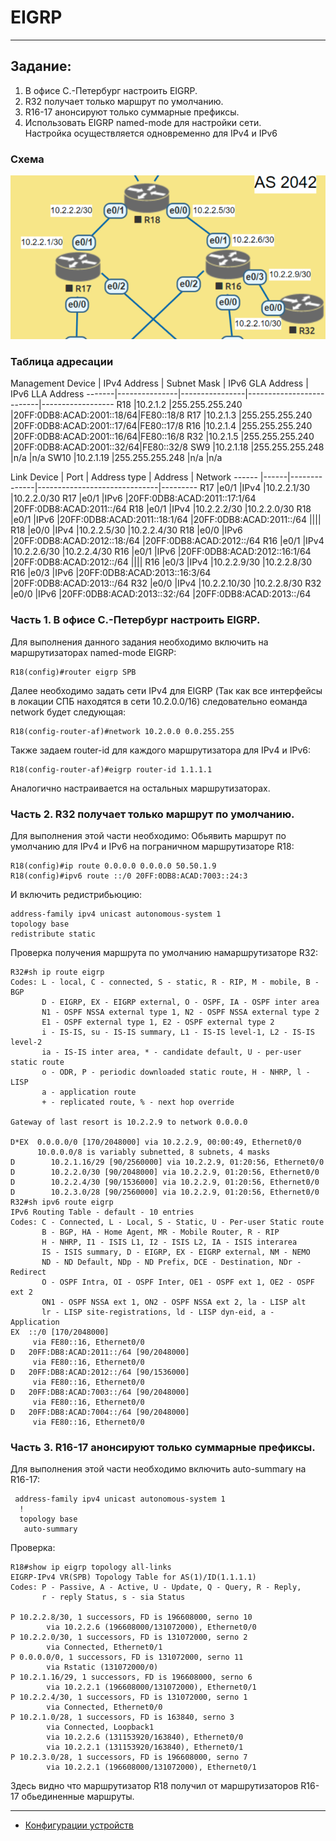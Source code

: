 # EIGRP 
______  
## Задание:  
1. В офисе С.-Петербург настроить EIGRP.
2. R32 получает только маршрут по умолчанию.
3. R16-17 анонсируют только суммарные префиксы.
4. Использовать EIGRP named-mode для настройки сети.  
Настройка осуществляется одновременно для IPv4 и IPv6
### Схема  
![scheme](https://github.com/Alnor23/OTUS_NETWORK/blob/main/labs/lab8_eigrp/screenshots/scheme.png) 
### Таблица адресации  
Management
Device | IPv4 Address  | Subnet Mask    | IPv6 GLA Address         | IPv6 LLA Address
-------|---------------|----------------|--------------------------|------------------
R18    |10.2.1.2       |255.255.255.240 |20FF:0DB8:ACAD:2001::18/64|FE80::18/8
R17    |10.2.1.3       |255.255.255.240 |20FF:0DB8:ACAD:2001::17/64|FE80::17/8
R16    |10.2.1.4       |255.255.255.240 |20FF:0DB8:ACAD:2001::16/64|FE80::16/8
R32    |10.2.1.5       |255.255.255.240 |20FF:0DB8:ACAD:2001::32/64|FE80::32/8
SW9    |10.2.1.18      |255.255.255.248 |n/a                       |n/a
SW10   |10.2.1.19      |255.255.255.248 |n/a                       |n/a

Link
Device | Port | Address type | Address                      | Network
------ |------|--------------|------------------------------|---------
R17    |e0/1  |IPv4          |10.2.2.1/30                   |10.2.2.0/30
R17    |e0/1  |IPv6          |20FF:0DB8:ACAD:2011::17:1/64  |20FF:0DB8:ACAD:2011::/64
R18    |e0/1  |IPv4          |10.2.2.2/30                   |10.2.2.0/30
R18    |e0/1  |IPv6          |20FF:0DB8:ACAD:2011::18:1/64  |20FF:0DB8:ACAD:2011::/64
||||
R18    |e0/0  |IPv4          |10.2.2.5/30                   |10.2.2.4/30
R18    |e0/0  |IPv6          |20FF:0DB8:ACAD:2012::18:/64   |20FF:0DB8:ACAD:2012::/64
R16    |e0/1  |IPv4          |10.2.2.6/30                   |10.2.2.4/30
R16    |e0/1  |IPv6          |20FF:0DB8:ACAD:2012::16:1/64  |20FF:0DB8:ACAD:2012::/64
||||
R16    |e0/3  |IPv4          |10.2.2.9/30                   |10.2.2.8/30
R16    |e0/3  |IPv6          |20FF:0DB8:ACAD:2013::16:3/64  |20FF:0DB8:ACAD:2013::/64
R32    |e0/0  |IPv4          |10.2.2.10/30                  |10.2.2.8/30
R32    |e0/0  |IPv6          |20FF:0DB8:ACAD:2013::32:/64   |20FF:0DB8:ACAD:2013::/64
### Часть 1. В офисе С.-Петербург настроить EIGRP.  
Для выполнения данного задания необходимо включить на маршрутизаторах named-mode EIGRP:
```
R18(config)#router eigrp SPB
```
Далее необходимо задать сети IPv4 для EIGRP (Так как все интерфейсы в локации СПБ находятся в сети 10.2.0.0/16) следовательно еоманда network будет следующая:
```
R18(config-router-af)#network 10.2.0.0 0.0.255.255
```
Такжe задаем router-id для каждого маршрутизатора для IPv4 и IPv6:
```
R18(config-router-af)#eigrp router-id 1.1.1.1
```
Аналогично настраивается на остальных маршрутизаторах.  
### Часть 2. R32 получает только маршрут по умолчанию.
Для выполнения этой части необходимо:
Обьявить маршрут по умолчанию для IPv4 и IPv6 на пограничном маршрутизаторе R18:  
```
R18(config)#ip route 0.0.0.0 0.0.0.0 50.50.1.9
R18(config)#ipv6 route ::/0 20FF:0DB8:ACAD:7003::24:3
```
И включить редистрибьюцию:  
```
address-family ipv4 unicast autonomous-system 1
topology base
redistribute static
```
Проверка получения маршрута по умолчанию намаршрутизаторе R32:  
```
R32#sh ip route eigrp
Codes: L - local, C - connected, S - static, R - RIP, M - mobile, B - BGP
       D - EIGRP, EX - EIGRP external, O - OSPF, IA - OSPF inter area
       N1 - OSPF NSSA external type 1, N2 - OSPF NSSA external type 2
       E1 - OSPF external type 1, E2 - OSPF external type 2
       i - IS-IS, su - IS-IS summary, L1 - IS-IS level-1, L2 - IS-IS level-2
       ia - IS-IS inter area, * - candidate default, U - per-user static route
       o - ODR, P - periodic downloaded static route, H - NHRP, l - LISP
       a - application route
       + - replicated route, % - next hop override

Gateway of last resort is 10.2.2.9 to network 0.0.0.0

D*EX  0.0.0.0/0 [170/2048000] via 10.2.2.9, 00:00:49, Ethernet0/0
      10.0.0.0/8 is variably subnetted, 8 subnets, 4 masks
D        10.2.1.16/29 [90/2560000] via 10.2.2.9, 01:20:56, Ethernet0/0
D        10.2.2.0/30 [90/2048000] via 10.2.2.9, 01:20:56, Ethernet0/0
D        10.2.2.4/30 [90/1536000] via 10.2.2.9, 01:20:56, Ethernet0/0
D        10.2.3.0/28 [90/2560000] via 10.2.2.9, 01:20:56, Ethernet0/0
R32#sh ipv6 route eigrp
IPv6 Routing Table - default - 10 entries
Codes: C - Connected, L - Local, S - Static, U - Per-user Static route
       B - BGP, HA - Home Agent, MR - Mobile Router, R - RIP
       H - NHRP, I1 - ISIS L1, I2 - ISIS L2, IA - ISIS interarea
       IS - ISIS summary, D - EIGRP, EX - EIGRP external, NM - NEMO
       ND - ND Default, NDp - ND Prefix, DCE - Destination, NDr - Redirect
       O - OSPF Intra, OI - OSPF Inter, OE1 - OSPF ext 1, OE2 - OSPF ext 2
       ON1 - OSPF NSSA ext 1, ON2 - OSPF NSSA ext 2, la - LISP alt
       lr - LISP site-registrations, ld - LISP dyn-eid, a - Application
EX  ::/0 [170/2048000]
     via FE80::16, Ethernet0/0
D   20FF:DB8:ACAD:2011::/64 [90/2048000]
     via FE80::16, Ethernet0/0
D   20FF:DB8:ACAD:2012::/64 [90/1536000]
     via FE80::16, Ethernet0/0
D   20FF:DB8:ACAD:7003::/64 [90/2048000]
     via FE80::16, Ethernet0/0
D   20FF:DB8:ACAD:7004::/64 [90/2048000]
     via FE80::16, Ethernet0/0
```
### Часть 3. R16-17 анонсируют только суммарные префиксы.  
Для выполнения этой части необходимо включить auto-summary на R16-17:  
```
 address-family ipv4 unicast autonomous-system 1
  !
  topology base
   auto-summary
```
Проверка:  
```
R18#show ip eigrp topology all-links
EIGRP-IPv4 VR(SPB) Topology Table for AS(1)/ID(1.1.1.1)
Codes: P - Passive, A - Active, U - Update, Q - Query, R - Reply,
       r - reply Status, s - sia Status

P 10.2.2.8/30, 1 successors, FD is 196608000, serno 10
        via 10.2.2.6 (196608000/131072000), Ethernet0/0
P 10.2.2.0/30, 1 successors, FD is 131072000, serno 2
        via Connected, Ethernet0/1
P 0.0.0.0/0, 1 successors, FD is 131072000, serno 11
        via Rstatic (131072000/0)
P 10.2.1.16/29, 1 successors, FD is 196608000, serno 6
        via 10.2.2.1 (196608000/131072000), Ethernet0/1
P 10.2.2.4/30, 1 successors, FD is 131072000, serno 1
        via Connected, Ethernet0/0
P 10.2.1.0/28, 1 successors, FD is 163840, serno 3
        via Connected, Loopback1
        via 10.2.2.6 (131153920/163840), Ethernet0/0
        via 10.2.2.1 (131153920/163840), Ethernet0/1
P 10.2.3.0/28, 1 successors, FD is 196608000, serno 7
        via 10.2.2.1 (196608000/131072000), Ethernet0/1
```
Здесь видно что маршрутизатор R18 получил от маршрутизаторов R16-17 обьединенные маршруты.    
 _______
  - [Конфигурации устройств](https://github.com/Alnor23/OTUS_NETWORK/tree/main/labs/lab8_eigrp/config)
  





